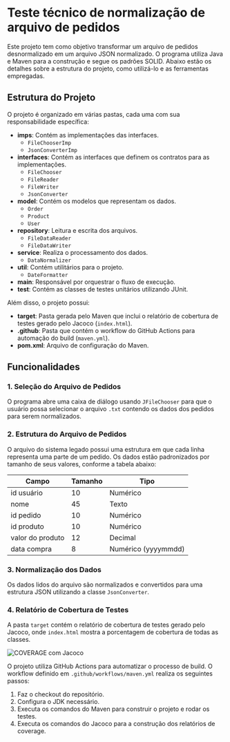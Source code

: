 # Teste técnico de normalização de arquivo de pedidos


Este projeto tem como objetivo transformar um arquivo de pedidos desnormalizado em um arquivo JSON normalizado. O programa utiliza Java e Maven para a construção e segue os padrões SOLID. Abaixo estão os detalhes sobre a estrutura do projeto, como utilizá-lo e as ferramentas empregadas.

## Estrutura do Projeto

O projeto é organizado em várias pastas, cada uma com sua responsabilidade específica:

- **imps**: Contém as implementações das interfaces.
  - `FileChooserImp`
  - `JsonConverterImp`
- **interfaces**: Contém as interfaces que definem os contratos para as implementações.
  - `FileChooser`
  - `FileReader`
  - `FileWriter`
  - `JsonConverter`
- **model**: Contém os modelos que representam os dados.
  - `Order`
  - `Product`
  - `User`
- **repository**: Leitura e escrita dos arquivos.
  - `FileDataReader`
  - `FileDataWriter`
- **service**: Realiza o processamento dos dados.
  - `DataNormalizer`
- **util**: Contém utilitários para o projeto.
  - `DateFormatter`
- **main**: Responsável por orquestrar o fluxo de execução.
- **test**: Contém as classes de testes unitários utilizando JUnit.

Além disso, o projeto possui:

- **target**: Pasta gerada pelo Maven que inclui o relatório de cobertura de testes gerado pelo Jacoco (`index.html`).
- **.github**: Pasta que contém o workflow do GitHub Actions para automação do build (`maven.yml`).
- **pom.xml**: Arquivo de configuração do Maven.

## Funcionalidades

### 1. Seleção do Arquivo de Pedidos

O programa abre uma caixa de diálogo usando `JFileChooser` para que o usuário possa selecionar o arquivo `.txt` contendo os dados dos pedidos para serem normalizados.

### 2. Estrutura do Arquivo de Pedidos

O arquivo do sistema legado possui uma estrutura em que cada linha representa uma parte de um pedido. Os dados estão padronizados por tamanho de seus valores, conforme a tabela abaixo:

| Campo           | Tamanho | Tipo                        |
|-----------------|---------|-----------------------------|
| id usuário      | 10      | Numérico                    |
| nome            | 45      | Texto                       |
| id pedido       | 10      | Numérico                    |
| id produto      | 10      | Numérico                    |
| valor do produto| 12      | Decimal                     |
| data compra     | 8       | Numérico (yyyymmdd)         |


### 3. Normalização dos Dados

Os dados lidos do arquivo são normalizados e convertidos para uma estrutura JSON utilizando a classe `JsonConverter`.

### 4. Relatório de Cobertura de Testes

A pasta `target` contém o relatório de cobertura de testes gerado pelo Jacoco, onde `index.html` mostra a porcentagem de cobertura de todas as classes.

![COVERAGE com Jacoco](src/main/resources/coverage.png)

O projeto utiliza GitHub Actions para automatizar o processo de build. O workflow definido em `.github/workflows/maven.yml` realiza os seguintes passos:

1. Faz o checkout do repositório.
2. Configura o JDK necessário.
3. Executa os comandos do Maven para construir o projeto e rodar os testes.
4. Executa os comandos do Jacoco para a construção dos relatórios de coverage.
